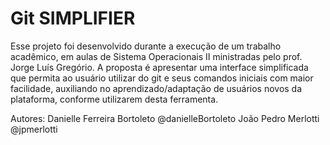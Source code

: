 # Git SIMPLIFIER

Esse projeto foi desenvolvido durante a execução de um trabalho acadêmico, em aulas de Sistema Operacionais II ministradas pelo prof. Jorge Luís Gregório.
A proposta é apresentar uma interface simplificada que permita ao usuário utilizar do git e seus comandos iniciais com maior facilidade, auxiliando no aprendizado/adaptação de usuários novos da plataforma, conforme utilizarem desta ferramenta.

Autores:
Danielle Ferreira Bortoleto @danielleBortoleto
João Pedro Merlotti @jpmerlotti

